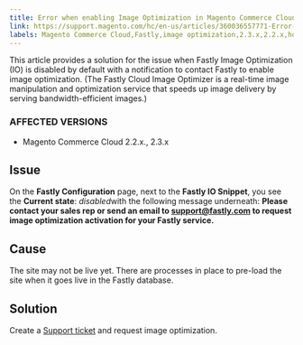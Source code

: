 ```yaml
---
title: Error when enabling Image Optimization in Magento Commerce Cloud
link: https://support.magento.com/hc/en-us/articles/360036557771-Error-when-enabling-Image-Optimization-in-Magento-Commerce-Cloud
labels: Magento Commerce Cloud,Fastly,image optimization,2.3.x,2.2.x,how to
---
```


This article provides a solution for the issue when Fastly Image Optimization (IO) is disabled by default with a notification to contact Fastly to enable image optimization. (The Fastly Cloud Image Optimizer is a real-time image manipulation and optimization service that speeds up image delivery by serving bandwidth-efficient images.)

### AFFECTED VERSIONS

* Magento Commerce Cloud 2.2.x., 2.3.x

## Issue

On the **Fastly Configuration** page, next to the **Fastly IO Snippet**, you see the **Current state**: *disabled*with the following message underneath: **Please contact your sales rep or send an email to [support@fastly.com](mailto:support@fastly) to request image optimization activation for your Fastly service.**

## Cause

The site may not be live yet. There are processes in place to pre-load the site when it goes live in the Fastly database.

## Solution

Create a [Support ticket](https://support.magento.com/hc/en-us/articles/360019088251) and request image optimization.

